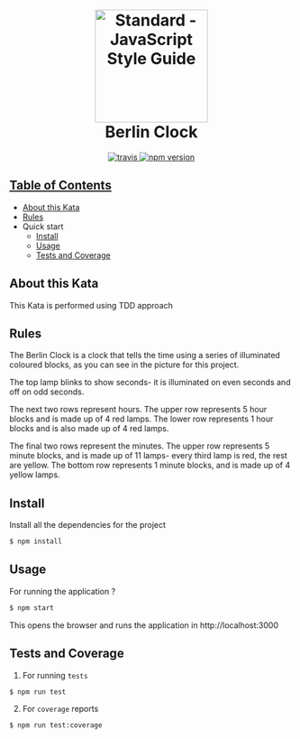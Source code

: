 <h1 align="center">
  <img src="https://user-images.githubusercontent.com/14254413/59166945-ea77ff80-8b2e-11e9-8776-d99bdff3ae6f.png" alt="Standard - JavaScript Style Guide" width="200">
  <br>
  Berlin Clock
  <br>
</h1>

<p align="center">
  <a href="https://travis-ci.org/kntechie/berlin-clock"><img src="https://travis-ci.org/kntechie/berlin-clock.svg?branch=master" alt="travis">
  <img src="https://img.shields.io/npm/v/standard.svg" alt="npm version">
</p>

## Table of Contents

- [About this Kata](#about-this-kata)
- [Rules](#rules)
- Quick start
  - [Install](#install)
  - [Usage](#usage)
  - [Tests and Coverage](#tests-and-coverage)
  

## About this Kata

This Kata is performed using TDD approach

## Rules

The Berlin Clock is a clock that tells the time using a series of illuminated coloured blocks, as you can see in the picture for this project.

The top lamp blinks to show seconds- it is illuminated on even seconds and off on odd seconds.

The next two rows represent hours. The upper row represents 5 hour blocks and is made up of 4 red lamps. The lower row represents 1 hour blocks and is also made up of 4 red lamps.

The final two rows represent the minutes. The upper row represents 5 minute blocks, and is made up of 11 lamps- every third lamp is red, the rest are yellow. The bottom row represents 1 minute blocks, and is made up of 4 yellow lamps.

## Install

Install all the dependencies for the project

```bash
$ npm install
```

## Usage

For running the application ?

```bash
$ npm start
```
This opens the browser and runs the application in http://localhost:3000

## Tests and Coverage

1. For running `tests`

```bash
$ npm run test
```

2. For `coverage` reports

```bash
$ npm run test:coverage
```
